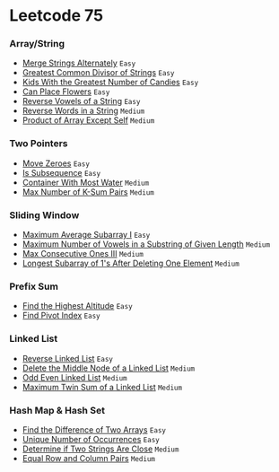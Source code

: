 # Leetcode 75
### Array/String
- [Merge Strings Alternately](https://leetcode.com/problems/merge-strings-alternately/) `Easy`
- [Greatest Common Divisor of Strings](https://leetcode.com/problems/greatest-common-divisor-of-strings/) `Easy`
- [Kids With the Greatest Number of Candies](https://leetcode.com/problems/kids-with-the-greatest-number-of-candies/) `Easy`
- [Can Place Flowers](https://leetcode.com/problems/can-place-flowers/) `Easy`
- [Reverse Vowels of a String](https://leetcode.com/problems/reverse-vowels-of-a-string/) `Easy`
- [Reverse Words in a String](https://leetcode.com/problems/reverse-words-in-a-string/) `Medium`
- [Product of Array Except Self](https://leetcode.com/problems/product-of-array-except-self/) `Medium`
### Two Pointers
- [Move Zeroes](https://leetcode.com/problems/move-zeroes/) `Easy`
- [Is Subsequence](https://leetcode.com/problems/is-subsequence/) `Easy`
- [Container With Most Water](https://leetcode.com/problems/container-with-most-water/) `Medium`
- [Max Number of K-Sum Pairs](https://leetcode.com/problems/max-number-of-k-sum-pairs/) `Medium`
### Sliding Window
- [Maximum Average Subarray I](https://leetcode.com/problems/maximum-average-subarray-i/) `Easy`
- [Maximum Number of Vowels in a Substring of Given Length](https://leetcode.com/problems/maximum-number-of-vowels-in-a-substring-of-given-length/) `Medium`
- [Max Consecutive Ones III](https://leetcode.com/problems/max-consecutive-ones-iii/) `Medium`
- [Longest Subarray of 1's After Deleting One Element](https://leetcode.com/problems/longest-subarray-of-1s-after-deleting-one-element/) `Medium`
### Prefix Sum
- [Find the Highest Altitude](https://leetcode.com/problems/find-the-highest-altitude/) `Easy`
- [Find Pivot Index](https://leetcode.com/problems/find-pivot-index/) `Easy`
### Linked List
- [Reverse Linked List](https://leetcode.com/problems/reverse-linked-list/) `Easy`
- [Delete the Middle Node of a Linked List](https://leetcode.com/problems/delete-the-middle-node-of-a-linked-list/) `Medium`
- [Odd Even Linked List](https://leetcode.com/problems/odd-even-linked-list/) `Medium`
- [Maximum Twin Sum of a Linked List](https://leetcode.com/problems/maximum-twin-sum-of-a-linked-list/) `Medium`
### Hash Map & Hash Set
- [Find the Difference of Two Arrays](https://leetcode.com/problems/find-the-difference-of-two-arrays/) `Easy`
- [Unique Number of Occurrences](https://leetcode.com/problems/unique-number-of-occurrences/) `Easy`
- [Determine if Two Strings Are Close](https://leetcode.com/problems/determine-if-two-strings-are-close/) `Medium`
- [Equal Row and Column Pairs](https://leetcode.com/problems/equal-row-and-column-pairs/) `Medium`
